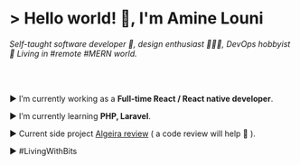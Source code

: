 <h1 align="left">> Hello world! 👋, I'm Amine Louni</h1>
<h6 align="left">Self-taught software developer 🥑, design enthusiast 👨🏽‍🎨, DevOps hobbyist 🐳 Living in #remote #MERN world.</h6>
<br/>



 

▶ I’m currently working  as a **Full-time React / React native developer**.

▶ I’m currently learning **PHP, Laravel**.

▶ Current side project [Algeira review](https://github.com/amine-louni/dz-review) ( a code review will help 🚀 ).

▶ #LivingWithBits
